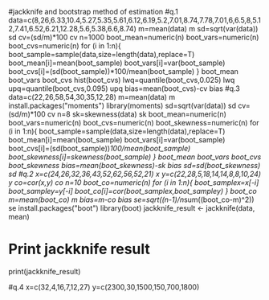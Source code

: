 #jackknife and bootstrap method of estimation
#q.1
data=c(8,26,6.33,10.4,5.27,5.35,5.61,6.12,6.19,5.2,7.01,8.74,7.78,7.01,6,6.5,8,5.12,7.41,6.52,6.21,12.28,5.6,5.38,6.6,8.74)
m=mean(data)
m
sd=sqrt(var(data))
sd
cv=(sd/m)*100
cv
n=1000
boot_mean=numeric(n)
boot_vars=numeric(n)
boot_cvs=numeric(n)
for (i in 1:n){
boot_sample=sample(data,size=length(data),replace=T)
boot_mean[i]=mean(boot_sample)
boot_vars[i]=var(boot_sample)
boot_cvs[i]=(sd(boot_sample))*100/mean(boot_sample)
}
boot_mean
boot_vars
boot_cvs
hist(boot_cvs)
lwq=quantile(boot_cvs,0.025)
lwq
upq=quantile(boot_cvs,0.095)
upq
bias=mean(boot_cvs)-cv
bias
#q.3
data=c(22,26,58,54,30,35,12,28)
m=mean(data)
m
install.packages("moments")
library(moments)
sd=sqrt(var(data))
sd
cv=(sd/m)*100
cv
n=8
sk=skewness(data)
sk
boot_mean=numeric(n)
boot_vars=numeric(n)
boot_cvs=numeric(n)
boot_skewness=numeric(n)
for (i in 1:n){
boot_sample=sample(data,size=length(data),replace=T)
boot_mean[i]=mean(boot_sample)
boot_vars[i]=var(boot_sample)
boot_cvs[i]=(sd(boot_sample))*100/mean(boot_sample)
boot_skewness[i]=skewness(boot_sample)
}
boot_mean
boot_vars
boot_cvs
boot_skewness
bias=mean(boot_skewness)-sk
bias
sd=sd(boot_skewness)
sd
#q.2
x=c(24,26,32,36,43,52,62,56,52,21)
x
y=c(22,28,5,18,14,14,8,8,10,24)
y
co=cor(x,y)
co
n=10
boot_co=numeric(n)
for (i in 1:n){
boot_samplex=x[-i]
boot_sampley=y[-i]
boot_co[i]=cor(boot_samplex,boot_sampley)
}
boot_co
m=mean(boot_co)
m
bias=m-co
bias
se=sqrt((n-1)/n*sum((boot_co-m)^2))
se
install.packages("boot")
library(boot)
jackknife_result <- jackknife(data, mean)

# Print jackknife result
print(jackknife_result)

#q.4
x=c(32,4,16,7,12,27)
y=c(2300,30,1500,150,700,1800)

